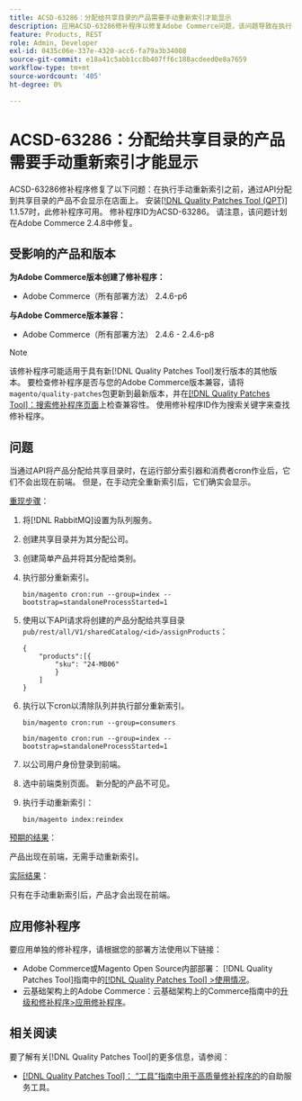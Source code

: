 ```yaml
---
title: ACSD-63286：分配给共享目录的产品需要手动重新索引才能显示
description: 应用ACSD-63286修补程序以修复Adobe Commerce问题，该问题导致在执行手动重新索引之前，通过API分配到共享目录的产品不会显示在店面上。
feature: Products, REST
role: Admin, Developer
exl-id: 0435c06e-337e-4320-acc6-fa79a3b34008
source-git-commit: e18a41c5abb1cc8b407ff6c188acdeed0e8a7659
workflow-type: tm+mt
source-wordcount: '405'
ht-degree: 0%

---
```


# ACSD-63286：分配给共享目录的产品需要手动重新索引才能显示

ACSD-63286修补程序修复了以下问题：在执行手动重新索引之前，通过API分配到共享目录的产品不会显示在店面上。 安装[[!DNL Quality Patches Tool (QPT)]](/help/tools/quality-patches-tool/quality-patches-tool-to-self-serve-quality-patches.md) 1.1.57时，此修补程序可用。 修补程序ID为ACSD-63286。 请注意，该问题计划在Adobe Commerce 2.4.8中修复。

## 受影响的产品和版本

**为Adobe Commerce版本创建了修补程序：**

* Adobe Commerce（所有部署方法） 2.4.6-p6

**与Adobe Commerce版本兼容：**

* Adobe Commerce（所有部署方法） 2.4.6 - 2.4.6-p8

>[!NOTE]
>
>该修补程序可能适用于具有新[!DNL Quality Patches Tool]发行版本的其他版本。 要检查修补程序是否与您的Adobe Commerce版本兼容，请将`magento/quality-patches`包更新到最新版本，并在[[!DNL Quality Patches Tool]：搜索修补程序页面](https://experienceleague.adobe.com/tools/commerce-quality-patches/index.html)上检查兼容性。 使用修补程序ID作为搜索关键字来查找修补程序。

## 问题

当通过API将产品分配给共享目录时，在运行部分索引器和消费者cron作业后，它们不会出现在前端。 但是，在手动完全重新索引后，它们确实会显示。

<u>重现步骤</u>：

1. 将[!DNL RabbitMQ]设置为队列服务。
1. 创建共享目录并为其分配公司。
1. 创建简单产品并将其分配给类别。
1. 执行部分重新索引。

   ```
   bin/magento cron:run --group=index --bootstrap=standaloneProcessStarted=1
   ```

1. 使用以下API请求将创建的产品分配给共享目录`pub/rest/all/V1/sharedCatalog/<id>/assignProducts`：

   ```
   {
       "products":[{
           "sku": "24-MB06"
           }
       ]
   }
   ```

1. 执行以下cron以清除队列并执行部分重新索引。

   ```
   bin/magento cron:run --group=consumers
   ```

   ```
   bin/magento cron:run --group=index --bootstrap=standaloneProcessStarted=1
   ```

1. 以公司用户身份登录到前端。
1. 选中前端类别页面。 新分配的产品不可见。
1. 执行手动重新索引：

   ```
   bin/magento index:reindex
   ```

<u>预期的结果</u>：

产品出现在前端，无需手动重新索引。

<u>实际结果</u>：

只有在手动重新索引后，产品才会出现在前端。

## 应用修补程序

要应用单独的修补程序，请根据您的部署方法使用以下链接：

* Adobe Commerce或Magento Open Source内部部署： [!DNL Quality Patches Tool]指南中的[[!DNL Quality Patches Tool] >使用情况](/help/tools/quality-patches-tool/usage.md)。
* 云基础架构上的Adobe Commerce：云基础架构上的Commerce指南中的[升级和修补程序>应用修补程序](https://experienceleague.adobe.com/docs/commerce-cloud-service/user-guide/develop/upgrade/apply-patches.html)。


## 相关阅读

要了解有关[!DNL Quality Patches Tool]的更多信息，请参阅：

* [[!DNL Quality Patches Tool]： “工具”指南中用于高质量修补程序的](/help/tools/quality-patches-tool/quality-patches-tool-to-self-serve-quality-patches.md)的自助服务工具。
